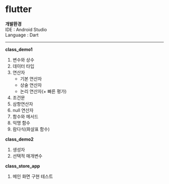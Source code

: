 # flutter

<b>개발환경</b> <br>
IDE : Android Studio <br>
Language : Dart <br>
<hr>

<b>class_demo1</b>
1. 변수와 상수
2. 데이터 타입
3. 연산자
   - 기본 연산자
   - 상술 연산자
   - 논리 연산자(+ 빠른 평가)
4. 조건문
5. 삼항연산자
6. null 연산자
7. 함수와 메서드
8. 익명 함수
9. 람다식(화살표 함수)

<b>class_demo2</b>
1. 생성자
2. 선택적 매개변수

<b>class_store_app</b>
1. 메인 화면 구현 테스트
